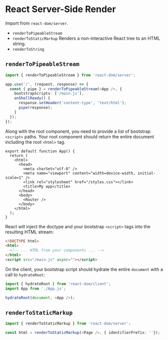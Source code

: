 # React Server-Side Render

Import from `react-dom/server`.

* `renderToPipeableStream`
* `renderToStaticMarkup` Renders a non-interactive React tree to an HTML string.
* `renderToString`

## `renderToPipeableStream`

```ts
import { renderToPipeableStream } from 'react-dom/server';

app.use('/', (request, response) => {
  const { pipe } = renderToPipeableStream(<App />, {
    bootstrapScripts: ['/main.js'],
    onShellReady() {
      response.setHeader('content-type', 'text/html');
      pipe(response);
    }
  });
});
```

Along with the root component, you need to provide a list of bootstrap `<script>` paths. Your root component should return the entire document including the root `<html>` tag.


```tsx
export default function App() {
  return (
    <html>
      <head>
        <meta charSet="utf-8" />
        <meta name="viewport" content="width=device-width, initial-scale=1" />
        <link rel="stylesheet" href="/styles.css"></link>
        <title>My app</title>
      </head>
      <body>
        <Router />
      </body>
    </html>
  );
}
```

React will inject the doctype and your bootstrap `<script>` tags into the resulting HTML stream:

```html
<!DOCTYPE html>
<html>
  <!-- ... HTML from your components ... -->
</html>
<script src="/main.js" async=""></script>
```

On the client, your bootstrap script should hydrate the entire `document` with a call to `hydrateRoot`:

```ts
import { hydrateRoot } from 'react-dom/client';
import App from './App.js';

hydrateRoot(document, <App />);
```

## `renderToStaticMarkup`

```ts
import { renderToStaticMarkup } from 'react-dom/server';

const html = renderToStaticMarkup(<Page />, { identifierPrefix: ''});
```

